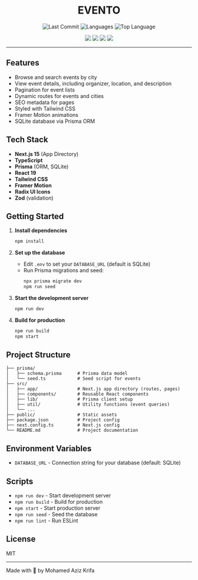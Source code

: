 <div align="center">

# EVENTO

![Last Commit](https://img.shields.io/github/last-commit/krifa-med-aziz/EVENTO)
![Languages](https://img.shields.io/github/languages/count/krifa-med-aziz/EVENTO)
![Top Language](https://img.shields.io/github/languages/top/krifa-med-aziz/EVENTO)

</div>

<div align="center">
  <img src="https://img.shields.io/badge/Next.js-000000?style=flat-square&logo=next.js&logoColor=white"/>
  <img src="https://img.shields.io/badge/TypeScript-3178C6?style=flat-square&logo=typescript&logoColor=white"/>
  <img src="https://img.shields.io/badge/TailwindCSS-38B2AC?style=flat-square&logo=tailwindcss&logoColor=white"/>
  <img src="https://img.shields.io/badge/Radix_UI-000000?style=flat-square&logo=radix-ui&logoColor=white"/>
</div>

---

## Features

- Browse and search events by city
- View event details, including organizer, location, and description
- Pagination for event lists
- Dynamic routes for events and cities
- SEO metadata for pages
- Styled with Tailwind CSS
- Framer Motion animations
- SQLite database via Prisma ORM

## Tech Stack

- **Next.js 15** (App Directory)
- **TypeScript**
- **Prisma** (ORM, SQLite)
- **React 19**
- **Tailwind CSS**
- **Framer Motion**
- **Radix UI Icons**
- **Zod** (validation)

## Getting Started

1. **Install dependencies**

   ```bash
   npm install
   ```

2. **Set up the database**

   - Edit `.env` to set your `DATABASE_URL` (default is SQLite)
   - Run Prisma migrations and seed:
     ```bash
     npx prisma migrate dev
     npm run seed
     ```

3. **Start the development server**

   ```bash
   npm run dev
   ```

4. **Build for production**
   ```bash
   npm run build
   npm start
   ```

## Project Structure

```
├── prisma/
│   ├── schema.prisma      # Prisma data model
│   └── seed.ts            # Seed script for events
├── src/
│   ├── app/               # Next.js app directory (routes, pages)
│   ├── components/        # Reusable React components
│   ├── lib/               # Prisma client setup
│   ├── util/              # Utility functions (event queries)
│   └── ...
├── public/                # Static assets
├── package.json           # Project config
├── next.config.ts         # Next.js config
└── README.md              # Project documentation
```

## Environment Variables

- `DATABASE_URL` - Connection string for your database (default: SQLite)

## Scripts

- `npm run dev` - Start development server
- `npm run build` - Build for production
- `npm start` - Start production server
- `npm run seed` - Seed the database
- `npm run lint` - Run ESLint

## License

MIT

---

Made with 💙 by Mohamed Aziz Krifa

